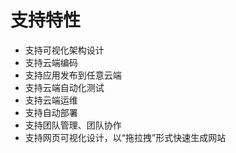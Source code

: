 # 支持特性

* 支持可视化架构设计
* 支持云端编码
* 支持应用发布到任意云端
* 支持云端自动化测试
* 支持云端运维
* 支持自动部署
* 支持团队管理、团队协作
* 支持网页可视化设计，以“拖拉拽”形式快速生成网站




